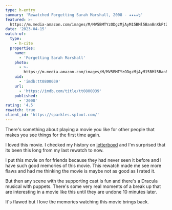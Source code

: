 ```yaml
---
type: h-entry
summary: 'Rewatched Forgetting Sarah Marshall, 2008 - ★★★★½'
featured: >-
  https://m.media-amazon.com/images/M/MV5BMTYzODgzMjAyM15BMl5BanBnXkFtZTcwMTI3NzI2MQ@@._V1_SX300.jpg
date: '2023-04-15'
watch-of:
  type:
    - h-cite
  properties:
    name:
      - 'Forgetting Sarah Marshall'
    photo:
      - >-
        https://m.media-amazon.com/images/M/MV5BMTYzODgzMjAyM15BMl5BanBnXkFtZTcwMTI3NzI2MQ@@._V1_SX300.jpg
    uid:
      - 'imdb:tt0800039'
    url:
      - 'https://imdb.com/title/tt0800039'
    published:
      - '2008'
rating: '4.5'
rewatch: true
client_id: 'https://sparkles.sploot.com/'
---
```


There's something about playing a movie you like for other people that makes you see things for the first time again.

I loved this movie. I checked my history on [letterboxd](https://letterboxd.com/benji/film/forgetting-sarah-marshall/activity/) and I'm surprised that its been this long from my last rewatch to now.

I put this movie on for friends because they had never seen it before and I have such good memories of this movie. This rewatch made me see more flaws and had me thinking the movie is maybe not as good as I rated it.

But then any scene with the supporting cast is fun and there's a Dracula musical with puppets. There's some very real moments of a break up that are interesting in a movie like this until they are undone 10 minutes later.

It's flawed but I love the memories watching this movie brings back.
